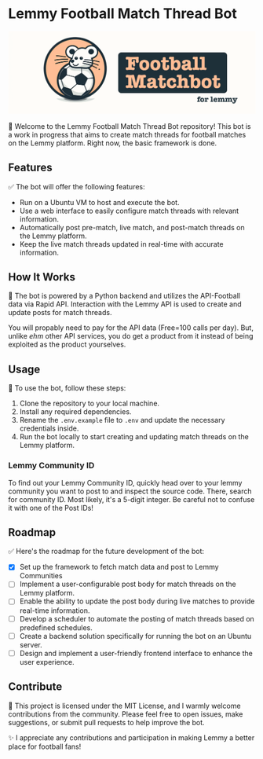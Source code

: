 # Lemmy Football Match Thread Bot

![Lemmy Football Match Thread Bot Logo](src/logo.png)

👋 Welcome to the Lemmy Football Match Thread Bot repository! This bot is a work in progress that aims to create match threads for football matches on the Lemmy platform. Right now, the basic framework is done.

## Features

✅ The bot will offer the following features:

- Run on a Ubuntu VM to host and execute the bot.
- Use a web interface to easily configure match threads with relevant information.
- Automatically post pre-match, live match, and post-match threads on the Lemmy platform.
- Keep the live match threads updated in real-time with accurate information.

## How It Works

🔧 The bot is powered by a Python backend and utilizes the API-Football data via Rapid API. Interaction with the Lemmy API is used to create and update posts for match threads.

You will propably need to pay for the API data (Free=100 calls per day). But, unlike *ehm* other API services, you do get a product from it instead of being exploited as the product yourselves.

## Usage

🚀 To use the bot, follow these steps:

1. Clone the repository to your local machine.
2. Install any required dependencies.
3. Rename the `.env.example` file to `.env` and update the necessary credentials inside.
4. Run the bot locally to start creating and updating match threads on the Lemmy platform.

### Lemmy Community ID

To find out your Lemmy Community ID, quickly head over to your lemmy community you want to post to and inspect the source code. There, search for community ID. Most likely, it's a 5-digit integer. Be careful not to confuse it with one of the Post IDs!

## Roadmap

✅ Here's the roadmap for the future development of the bot:

- [x] Set up the framework to fetch match data and post to Lemmy Communities
- [ ] Implement a user-configurable post body for match threads on the Lemmy platform.
- [ ] Enable the ability to update the post body during live matches to provide real-time information.
- [ ] Develop a scheduler to automate the posting of match threads based on predefined schedules.
- [ ] Create a backend solution specifically for running the bot on an Ubuntu server.
- [ ] Design and implement a user-friendly frontend interface to enhance the user experience.

## Contribute

🤝 This project is licensed under the MIT License, and I warmly welcome contributions from the community. Please feel free to open issues, make suggestions, or submit pull requests to help improve the bot.

✨ I appreciate any contributions and participation in making Lemmy a better place for football fans!